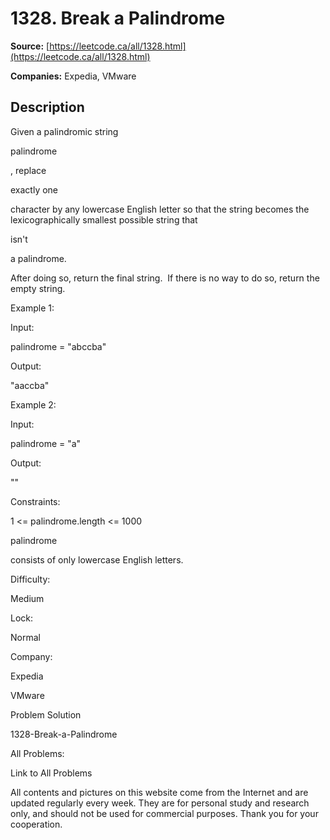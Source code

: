 # 1328. Break a Palindrome

**Source:** [https://leetcode.ca/all/1328.html](https://leetcode.ca/all/1328.html)

**Companies:** Expedia, VMware

## Description

Given a palindromic string

palindrome

, replace

exactly
            one

character by any lowercase English letter so that the string becomes the
            lexicographically smallest possible string that

isn't

a palindrome.

After doing so, return the final string.  If there is no way to do so, return
                the empty string.

Example 1:

Input:

palindrome = "abccba"

Output:

"aaccba"

Example 2:

Input:

palindrome = "a"

Output:

""

Constraints:

1 <= palindrome.length <= 1000

palindrome

consists of only lowercase English letters.

Difficulty:

Medium

Lock:

Normal

Company:

Expedia

VMware

Problem Solution

1328-Break-a-Palindrome

All Problems:

Link to All Problems

All contents and pictures on this website come from the Internet and are updated regularly every week. They are for personal study and research only, and should not be used for commercial purposes. Thank you for your cooperation.

